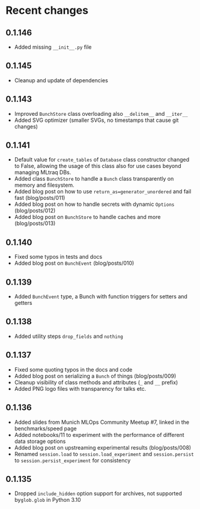# Recent changes

## 0.1.146
* Added missing `__init__.py` file

## 0.1.145
* Cleanup and update of dependencies

## 0.1.143
* Improved `BunchStore` class overloading also `__delitem__` and `__iter__`
* Added SVG optimizer (smaller SVGs, no timestamps that cause git changes)

## 0.1.141
* Default value for `create_tables` of `Database` class constructor changed to False, allowing the usage of this class also for use cases beyond managing MLtraq DBs.
* Added class `BunchStore` to handle a `Bunch` class transparently on memory and filesystem.
* Added blog post on how to use `return_as=generator_unordered` and fail fast (blog/posts/011)
* Added blog post on how to handle secrets with dynamic `Options` (blog/posts/012)
* Added blog post on `BunchStore` to handle caches and more (blog/posts/013)

## 0.1.140
* Fixed some typos in tests and docs
* Added blog post on `BunchEvent` (blog/posts/010)

## 0.1.139
* Added `BunchEvent` type, a Bunch with function triggers for setters and getters

## 0.1.138
* Added utility steps `drop_fields` and `nothing`

## 0.1.137

* Fixed some quoting typos in the docs and code
* Added blog post on serializing a `Bunch` of things (blog/posts/009)
* Cleanup visibility of class methods and attributes (`_` and `__` prefix)
* Added PNG logo files with transparency for talks etc.

## 0.1.136

* Added slides from Munich MLOps Community Meetup #7, linked in the benchmarks/speed page
* Added notebooks/11 to experiment with the performance of different data storage options
* Added blog post on upstreaming experimental results (blog/posts/008)
* Renamed `session.load` to `session.load_experiment` and `session.persist` to `session.persist_experiment` for consistency

## 0.1.135

* Dropped `include_hidden` option support for archives, not supported by`glob.glob` in Python 3.10
